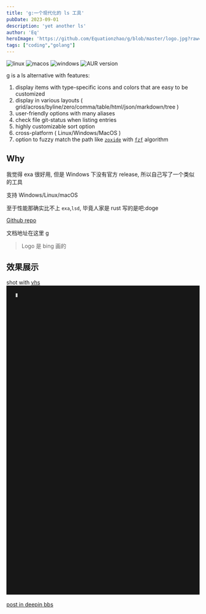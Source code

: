 ```yaml
---
title: 'g:一个现代化的 ls 工具'
pubDate: 2023-09-01
description: 'yet another ls'
author: 'Eq'
heroImage: 'https://github.com/Equationzhao/g/blob/master/logo.jpg?raw=true'
tags: ["coding","golang"]
---
```


![linux](https://img.shields.io/badge/Linux-FCC624?style=for-the-badge&logo=linux&logoColor=black)
![macos](https://img.shields.io/badge/mac%20os-000000?style=for-the-badge&logo=apple&logoColor=white)
![windows](https://img.shields.io/badge/Windows-0078D6?style=for-the-badge&logo=windows&logoColor=white)
![AUR version](https://img.shields.io/aur/version/g-ls?color=1793d1&label=g-ls&logo=arch-linux&style=for-the-badge)

g is a ls alternative with features:

1. display items with type-specific icons and colors that are easy to be customized
2. display in various layouts ( grid/across/byline/zero/comma/table/html/json/markdown/tree )
3. user-friendly options with many aliases
4. check file git-status when listing entries
5. highly customizable sort option
6. cross-platform ( Linux/Windows/MacOS )
7. option to fuzzy match the path like [`zoxide`](https://github.com/ajeetdsouza/zoxide) with [`fzf`](https://github.com/junegunn/fzf) algorithm

## Why

我觉得 exa 很好用, 但是 Windows 下没有官方 release, 所以自己写了一个类似的工具

支持 Windows/Linux/macOS

至于性能那确实比不上 `exa`,`lsd`, 毕竟人家是 rust 写的是吧:doge

[Github repo](https://github.com/Equationzhao/g)

文档地址在这里  [g](https://g.equationzhao.space)

>   Logo 是 bing 画的

##  效果展示

shot with [vhs](https://github.com/charmbracelet/vhs)
![g](https://github.com/Equationzhao/g/blob/master/how-g-works.gif?raw=true)

[post in deepin bbs](https://bbs.deepin.org/post/261954)
